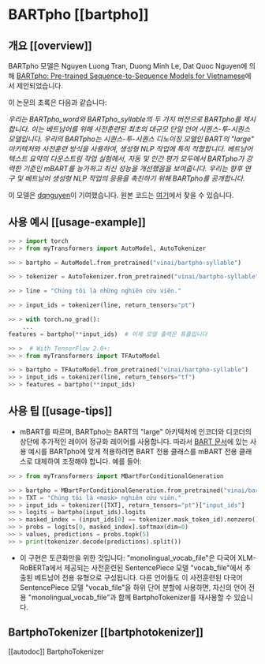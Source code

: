 <!--Copyright 2021 The HuggingFace Team. All rights reserved.

Licensed under the Apache License, Version 2.0 (the "License"); you may not use this file except in compliance with
the License. You may obtain a copy of the License at

http://www.apache.org/licenses/LICENSE-2.0

Unless required by applicable law or agreed to in writing, software distributed under the License is distributed on
an "AS IS" BASIS, WITHOUT WARRANTIES OR CONDITIONS OF ANY KIND, either express or implied. See the License for the
specific language governing permissions and limitations under the License.

⚠️ Note that this file is in Markdown but contain specific syntax for our doc-builder (similar to MDX) that may not be
rendered properly in your Markdown viewer.

-->

# BARTpho [[bartpho]]

## 개요 [[overview]]

BARTpho 모델은 Nguyen Luong Tran, Duong Minh Le, Dat Quoc Nguyen에 의해 [BARTpho: Pre-trained Sequence-to-Sequence Models for Vietnamese](https://arxiv.org/abs/2109.09701)에서 제안되었습니다.

이 논문의 초록은 다음과 같습니다:

*우리는 BARTpho_word와 BARTpho_syllable의 두 가지 버전으로 BARTpho를 제시합니다. 
이는 베트남어를 위해 사전훈련된 최초의 대규모 단일 언어 시퀀스-투-시퀀스 모델입니다. 
우리의 BARTpho는 시퀀스-투-시퀀스 디노이징 모델인 BART의 "large" 아키텍처와 사전훈련 방식을 사용하여, 생성형 NLP 작업에 특히 적합합니다. 
베트남어 텍스트 요약의 다운스트림 작업 실험에서, 
자동 및 인간 평가 모두에서 BARTpho가 강력한 기준인 mBART를 능가하고 최신 성능을 개선했음을 보여줍니다. 
우리는 향후 연구 및 베트남어 생성형 NLP 작업의 응용을 촉진하기 위해 BARTpho를 공개합니다.*

이 모델은 [dqnguyen](https://huggingface.co/dqnguyen)이 기여했습니다. 원본 코드는 [여기](https://github.com/VinAIResearch/BARTpho)에서 찾을 수 있습니다.

## 사용 예시 [[usage-example]]

```python
>> > import torch
>> > from myTransformers import AutoModel, AutoTokenizer

>> > bartpho = AutoModel.from_pretrained("vinai/bartpho-syllable")

>> > tokenizer = AutoTokenizer.from_pretrained("vinai/bartpho-syllable")

>> > line = "Chúng tôi là những nghiên cứu viên."

>> > input_ids = tokenizer(line, return_tensors="pt")

>> > with torch.no_grad():
    ...
features = bartpho(**input_ids)  # 이제 모델 출력은 튜플입니다

>> >  # With TensorFlow 2.0+:
>> > from myTransformers import TFAutoModel

>> > bartpho = TFAutoModel.from_pretrained("vinai/bartpho-syllable")
>> > input_ids = tokenizer(line, return_tensors="tf")
>> > features = bartpho(**input_ids)
```

## 사용 팁 [[usage-tips]]

- mBART를 따르며, BARTpho는 BART의 "large" 아키텍처에 인코더와 디코더의 상단에 추가적인 레이어 정규화 레이어를 사용합니다. 
따라서 [BART 문서](bart)에 있는 사용 예시를 BARTpho에 맞게 적용하려면 
BART 전용 클래스를 mBART 전용 클래스로 대체하여 조정해야 합니다. 
예를 들어:

```python
>> > from myTransformers import MBartForConditionalGeneration

>> > bartpho = MBartForConditionalGeneration.from_pretrained("vinai/bartpho-syllable")
>> > TXT = "Chúng tôi là <mask> nghiên cứu viên."
>> > input_ids = tokenizer([TXT], return_tensors="pt")["input_ids"]
>> > logits = bartpho(input_ids).logits
>> > masked_index = (input_ids[0] == tokenizer.mask_token_id).nonzero().item()
>> > probs = logits[0, masked_index].softmax(dim=0)
>> > values, predictions = probs.topk(5)
>> > print(tokenizer.decode(predictions).split())
```

- 이 구현은 토큰화만을 위한 것입니다: "monolingual_vocab_file"은 다국어
 XLM-RoBERTa에서 제공되는 사전훈련된 SentencePiece 모델 
 "vocab_file"에서 추출된 베트남어 전용 유형으로 구성됩니다.
  다른 언어들도 이 사전훈련된 다국어 SentencePiece 모델 "vocab_file"을 하위 단어 분할에 사용하면, 자신의 언어 전용 "monolingual_vocab_file"과 함께 BartphoTokenizer를 재사용할 수 있습니다.

## BartphoTokenizer [[bartphotokenizer]]

[[autodoc]] BartphoTokenizer

